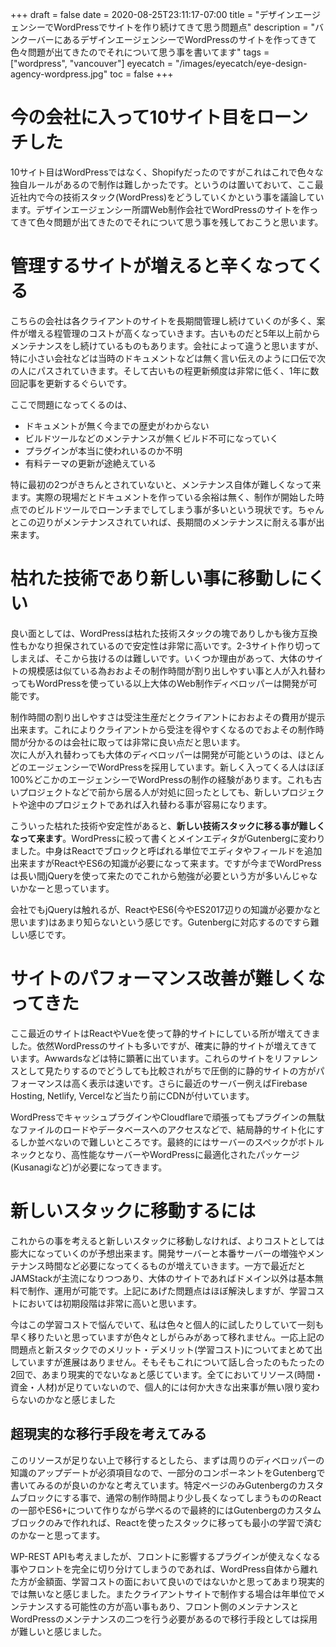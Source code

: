 +++
draft = false
date = 2020-08-25T23:11:17-07:00
title = "デザインエージェンシーでWordPressでサイトを作り続けてきて思う問題点"
description = "バンクーバーにあるデザインエージェンシーでWordPressのサイトを作ってきて色々問題が出てきたのでそれについて思う事を書いてます"
tags = ["wordpress", "vancouver"]
eyecatch = "/images/eyecatch/eye-design-agency-wordpress.jpg"
toc = false
+++

# 今の会社に入って10サイト目をローンチした
10サイト目はWordPressではなく、Shopifyだったのですがこれはこれで色々な独自ルールがあるので制作は難しかったです。というのは置いておいて、ここ最近社内で今の技術スタック(WordPress)をどうしていくかという事を議論しています。デザインエージェンシー所謂Web制作会社でWordPressのサイトを作ってきて色々問題が出てきたのでそれについて思う事を残しておこうと思います。

# 管理するサイトが増えると辛くなってくる
こちらの会社は各クライアントのサイトを長期間管理し続けていくのが多く、案件が増える程管理のコストが高くなっていきます。古いものだと5年以上前からメンテナンスをし続けているものもあります。会社によって違うと思いますが、特に小さい会社などは当時のドキュメントなどは無く言い伝えのように口伝で次の人にパスされていきます。そして古いもの程更新頻度は非常に低く、1年に数回記事を更新するぐらいです。

ここで問題になってくるのは、
- ドキュメントが無く今までの歴史がわからない
- ビルドツールなどのメンテナンスが無くビルド不可になっていく
- プラグインが本当に使われいるのか不明
- 有料テーマの更新が途絶えている

特に最初の2つがきちんとされていないと、メンテナンス自体が難しくなって来ます。実際の現場だとドキュメントを作っている余裕は無く、制作が開始した時点でのビルドツールでローンチまでしてしまう事が多いという現状です。ちゃんとこの辺りがメンテナンスされていれば、長期間のメンテナンスに耐える事が出来ます。

# 枯れた技術であり新しい事に移動しにくい
良い面としては、WordPressは枯れた技術スタックの塊でありしかも後方互換性もかなり担保されているので安定性は非常に高いです。2-3サイト作り切ってしまえば、そこから抜けるのは難しいです。いくつか理由があって、大体のサイトの規模感は似ている為おおよその制作時間が割り出しやすい事と人が入れ替わってもWordPressを使っている以上大体のWeb制作ディベロッパーは開発が可能です。

制作時間の割り出しやすさは受注生産だとクライアントにおおよその費用が提示出来ます。これによりクライアントから受注を得やすくなるのでおよその制作時間が分かるのは会社に取っては非常に良い点だと思います。\
次に人が入れ替わっても大体のディベロッパーは開発が可能というのは、ほとんどのエージェンシーでWordPressを採用しています。新しく入ってくる人はほぼ100%どこかのエージェンシーでWordPressの制作の経験があります。これも古いプロジェクトなどで前から居る人が対処に回ったとしても、新しいプロジェクトや途中のプロジェクトであれば入れ替わる事が容易になります。

こういった枯れた技術や安定性があると、**新しい技術スタックに移る事が難しくなって来ます**。WordPressに絞って書くとメインエディタがGutenbergに変わりました。中身はReactでブロックと呼ばれる単位でエディタやフィールドを追加出来ますがReactやES6の知識が必要になって来ます。ですが今までWordPressは長い間jQueryを使って来たのでこれから勉強が必要という方が多いんじゃないかなーと思っています。

会社でもjQueryは触れるが、ReactやES6(今やES2017辺りの知識が必要かなと思います)はあまり知らないという感じです。Gutenbergに対応するのですら難しい感じです。

# サイトのパフォーマンス改善が難しくなってきた
ここ最近のサイトはReactやVueを使って静的サイトにしている所が増えてきました。依然WordPressのサイトも多いですが、確実に静的サイトが増えてきています。Awwardsなどは特に顕著に出ています。これらのサイトをリファレンスとして見たりするのでどうしても比較されがちで圧倒的に静的サイトの方がパフォーマンスは高く表示は速いです。さらに最近のサーバー例えばFirebase Hosting, Netlify, Vercelなど当たり前にCDNが付いています。

WordPressでキャッシュプラグインやCloudflareで頑張ってもプラグインの無駄なファイルのロードやデータベースへのアクセスなどで、結局静的サイト化にするしか並べないので難しいところです。最終的にはサーバーのスペックがボトルネックとなり、高性能なサーバーやWordPressに最適化されたパッケージ(Kusanagiなど)が必要になってきます。

# 新しいスタックに移動するには
これからの事を考えると新しいスタックに移動しなければ、よりコストとしては膨大になっていくのが予想出来ます。開発サーバーと本番サーバーの増強やメンテナンス時間など必要になってくるものが増えていきます。一方で最近だとJAMStackが主流になりつつあり、大体のサイトであればドメイン以外は基本無料で制作、運用が可能です。上記にあげた問題点はほぼ解決しますが、学習コストにおいては初期段階は非常に高いと思います。

今はこの学習コストで悩んでいて、私は色々と個人的に試したりしていて一刻も早く移りたいと思っていますが色々としがらみがあって移れません。一応上記の問題点と新スタックでのメリット・デメリット(学習コスト)についてまとめて出していますが進展はありません。そもそもこれについて話し合ったのもたったの2回で、あまり現実的でないなぁと感じています。全てにおいてリソース(時間・資金・人材)が足りていないので、個人的には何か大きな出来事が無い限り変わらないのかなと感じました

## 超現実的な移行手段を考えてみる
このリソースが足りない上で移行するとしたら、まずは周りのディベロッパーの知識のアップデートが必須項目なので、一部分のコンポーネントをGutenbergで書いてみるのが良いのかなと考えています。特定ページのみGutenbergのカスタムブロックにする事で、通常の制作時間より少し長くなってしまうもののReactの一部やES6+について作りながら学べるので最終的にはGutenbergのカスタムブロックのみで作れれば、Reactを使ったスタックに移っても最小の学習で済むのかなーと思ってます。

WP-REST APIも考えましたが、フロントに影響するプラグインが使えなくなる事やフロントを完全に切り分けてしまうのであれば、WordPress自体から離れた方が金額面、学習コストの面において良いのではないかと思ってあまり現実的では無いなと感じました。またクライアントサイトで制作する場合は年単位でメンテナンスする可能性の方が高い事もあり、フロント側のメンテナンスとWordPressのメンテナンスの二つを行う必要があるので移行手段としては採用が難しいと感じました。

